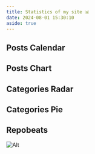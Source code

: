 ```yaml
---
title: Statistics of my site 📊
date: 2024-08-01 15:30:10
aside: true
---
```


## Posts Calendar

<div id="posts-calendar" class="js-pjax"></div>

## Posts Chart

<div id="posts-chart" class="js-pjax"></div>

## Categories Radar

<div id="categories-radar" class="js-pjax"></div>

## Categories Pie

<div id="categories-chart" class="js-pjax"></div>

## Repobeats

![Alt](https://repobeats.axiom.co/api/embed/05982c38ac7c33c643396d8b11cf07decfd64ea2.svg "Repobeats analytics image")
